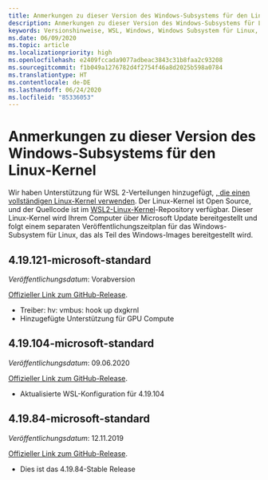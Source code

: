 ```yaml
---
title: Anmerkungen zu dieser Version des Windows-Subsystems für den Linux-Kernel
description: Anmerkungen zu dieser Version des Windows-Subsystems für Linux  Monatlich aktualisiert.
keywords: Versionshinweise, WSL, Windows, Windows Subsystem für Linux, Windows-Subsystem, Ubuntu, Kernel
ms.date: 06/09/2020
ms.topic: article
ms.localizationpriority: high
ms.openlocfilehash: e2409fccada9077adbeac3843c31b8faa2c93208
ms.sourcegitcommit: f1b049a1276782d4f2754f46a8d2025b598a0784
ms.translationtype: HT
ms.contentlocale: de-DE
ms.lasthandoff: 06/24/2020
ms.locfileid: "85336053"
---
```

# <a name="release-notes-for-windows-subsystem-for-linux-kernel"></a>Anmerkungen zu dieser Version des Windows-Subsystems für den Linux-Kernel

Wir haben Unterstützung für WSL 2-Verteilungen hinzugefügt, [, die einen vollständigen Linux-Kernel verwenden](https://devblogs.microsoft.com/commandline/shipping-a-linux-kernel-with-windows/). Der Linux-Kernel ist Open Source, und der Quellcode ist im [WSL2-Linux-Kernel](https://github.com/microsoft/WSL2-Linux-Kernel)-Repository verfügbar. Dieser Linux-Kernel wird Ihrem Computer über Microsoft Update bereitgestellt und folgt einem separaten Veröffentlichungszeitplan für das Windows-Subsystem für Linux, das als Teil des Windows-Images bereitgestellt wird.

## <a name="419121-microsoft-standard"></a>4.19.121-microsoft-standard
*Veröffentlichungsdatum*: Vorabversion

[Offizieller Link zum GitHub-Release](https://github.com/microsoft/WSL2-Linux-Kernel/releases/tag/4.19.121-microsoft-standard).

* Treiber: hv: vmbus: hook up dxgkrnl
* Hinzugefügte Unterstützung für GPU Compute

## <a name="419104-microsoft-standard"></a>4.19.104-microsoft-standard
*Veröffentlichungsdatum*: 09.06.2020 

[Offizieller Link zum GitHub-Release](https://github.com/microsoft/WSL2-Linux-Kernel/releases/tag/4.19.104-microsoft-standard).

* Aktualisierte WSL-Konfiguration für 4.19.104

## <a name="41984-microsoft-standard"></a>4.19.84-microsoft-standard
*Veröffentlichungsdatum*: 12.11.2019 

[Offizieller Link zum GitHub-Release](https://github.com/microsoft/WSL2-Linux-Kernel/releases/tag/4.19.84-microsoft-standard).

* Dies ist das 4.19.84-Stable Release

